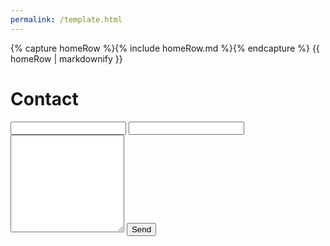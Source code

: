 ```yaml
---
permalink: /template.html
---
```


<body>
    {% capture homeRow %}{% include homeRow.md %}{% endcapture %}
    {{ homeRow | markdownify }}
</body>

# Contact

<form action="https://examples.webscript.io/contact" method="post">
	<input type="text" name="replyto" />
	<input type="text" name="subject" />
	<textarea name="body" rows="10"></textarea>
	<script src="https://www.google.com/recaptcha/api/challenge?k=<RECAPTCHA PUBLIC KEY>"></script>
	<button type="submit">Send</button>
</form>